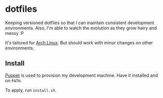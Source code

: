 dotfiles
========

Keeping versioned dotfiles so that I can maintain consistent development environments. Also, I'm able to watch the evolution as they grow hairy and messy :P

It's tailored for [Arch Linux](http://www.archlinux.org/). But should work with minor changes on other environments.

Install
-------

[Puppet](http://puppetlabs.com/) is used to provision my development machine. Have it installed and on `PATH`.

To apply, run `install.sh`.
